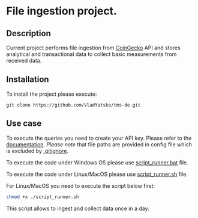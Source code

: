 # File ingestion project.

## Description
Current project performs file ingestion from [CoinGecko](https://docs.coingecko.com/reference/introduction) API and stores analytical and transactional data to collect basic measurements from received data.

## Installation
To install the project please execute:
```git
git clone https://github.com/VladYatsko/tms-de.git
```

## Use case
To execute the queries you need to create your API key. Please refer to the [documentation](https://docs.coingecko.com/v3.0.1/reference/setting-up-your-api-key).
*Please note* that file paths are provided in config file which is excluded by [.gitignore](./.gitignore).

To execute the code under Windows OS please use [script_runner.bat](./script_runner.bat) file.

To execute the code under Linux/MacOS please use [script_runner.sh](./script_runner.sh) file.

For Linux/MacOS you need to execute the script below first:
```bash
chmod +x ./script_runner.sh
```

This script allows to ingest and collect data once in a day.